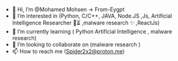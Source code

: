 - 👋 Hi, I’m @Mohamed Mohsen -> From-Eygpt 
- 👀 I’m interested in (Python, C/C++, JAVA, Node.JS ,Js, Artificial Intelligence Researcher 🔬⏳ ,malware research ✨ ,ReactJs)
- 🌱 I’m currently learning ( Python Artificial Intelligence  , malware research)  
- 💞️ I’m looking to collaborate on (malware research )
- 📫 How to reach me (Spider2x2@proton.me)
<!---
RootX22/RootX22 is a ✨ special ✨ repository because its `README.md` (this file) appears on your GitHub profile.
You can click the Preview link to take a look at your changes.
--->
